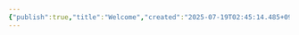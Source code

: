```yaml
---
{"publish":true,"title":"Welcome","created":"2025-07-19T02:45:14.485+09:00","modified":"2025-07-19T02:49:22.195+09:00","cssclasses":""}
---
```


